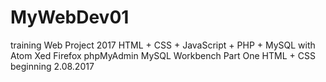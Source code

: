 # MyWebDev01
training Web Project 2017
HTML + CSS + JavaScript + PHP + MySQL
with Atom Xed Firefox phpMyAdmin MySQL Workbench
Part One HTML + CSS
beginning 2.08.2017
